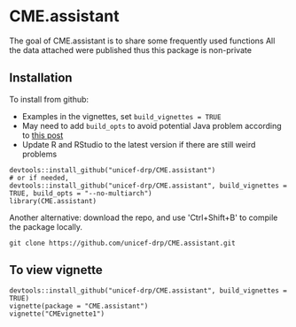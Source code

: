 # CME.assistant

<!-- badges: start -->
<!-- badges: end -->

The goal of CME.assistant is to share some frequently used functions
All the data attached were published thus this package is non-private

## Installation  

To install from github: 
* Examples in the vignettes, set `build_vignettes = TRUE`
* May need to add `build_opts` to avoid potential Java problem according to [this post](https://github.com/salimk/Rcrawler/issues/1)
* Update R and RStudio to the latest version if there are still weird problems

```{r}
devtools::install_github("unicef-drp/CME.assistant")
# or if needed,
devtools::install_github("unicef-drp/CME.assistant", build_vignettes = TRUE, build_opts = "--no-multiarch")
library(CME.assistant)
```
Another alternative: download the repo, and use 'Ctrl+Shift+B' to compile the package locally.
```{r}
git clone https://github.com/unicef-drp/CME.assistant.git
```

## To view vignette
```{r}
devtools::install_github("unicef-drp/CME.assistant", build_vignettes = TRUE)
vignette(package = "CME.assistant")
vignette("CMEvignette1")
```

